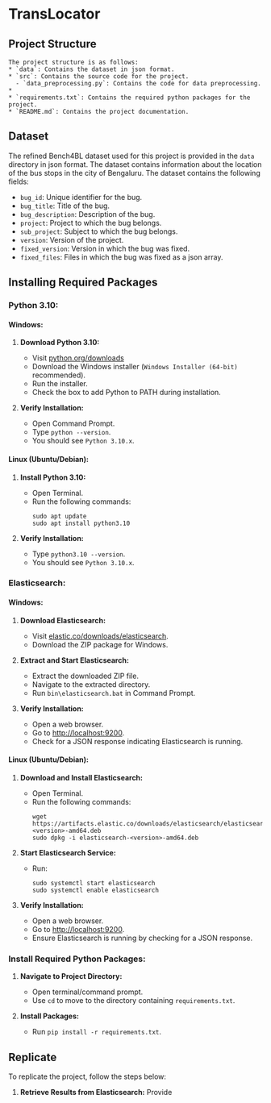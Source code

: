 # TransLocator

## Project Structure
    The project structure is as follows:
    * `data`: Contains the dataset in json format.
    * `src`: Contains the source code for the project.
      - `data_preprocessing.py`: Contains the code for data preprocessing.
    *
    * `requirements.txt`: Contains the required python packages for the project.
    * `README.md`: Contains the project documentation.

## Dataset
   The refined Bench4BL dataset used for this project is provided in the `data` directory in json format. The dataset contains information about the location of the bus stops in the city of Bengaluru. The dataset contains the following fields:
   - `bug_id`: Unique identifier for the bug.
   - `bug_title`: Title of the bug.
   - `bug_description`: Description of the bug.
   - `project`: Project to which the bug belongs.
   - `sub_project`: Subject to which the bug belongs.
   - `version`: Version of the project.
   - `fixed_version`: Version in which the bug was fixed.
   - `fixed_files`: Files in which the bug was fixed as a json array.


## Installing Required Packages


### Python 3.10:

#### Windows:

1. **Download Python 3.10:**  
   - Visit [python.org/downloads](https://www.python.org/downloads/)
   - Download the Windows installer (`Windows Installer (64-bit)` recommended).
   - Run the installer.
   - Check the box to add Python to PATH during installation.

2. **Verify Installation:**  
   - Open Command Prompt.
   - Type `python --version`.
   - You should see `Python 3.10.x`.

#### Linux (Ubuntu/Debian):

1. **Install Python 3.10:**  
   - Open Terminal.
   - Run the following commands:
     ```
     sudo apt update
     sudo apt install python3.10
     ```

2. **Verify Installation:**  
   - Type `python3.10 --version`.
   - You should see `Python 3.10.x`.

### Elasticsearch:

#### Windows:

1. **Download Elasticsearch:**
   - Visit [elastic.co/downloads/elasticsearch](https://www.elastic.co/downloads/elasticsearch).
   - Download the ZIP package for Windows.

2. **Extract and Start Elasticsearch:**  
   - Extract the downloaded ZIP file.
   - Navigate to the extracted directory.
   - Run `bin\elasticsearch.bat` in Command Prompt.

3. **Verify Installation:**  
   - Open a web browser.
   - Go to [http://localhost:9200](http://localhost:9200).
   - Check for a JSON response indicating Elasticsearch is running.

#### Linux (Ubuntu/Debian):

1. **Download and Install Elasticsearch:**  
   - Open Terminal.
   - Run the following commands:
     ```
     wget https://artifacts.elastic.co/downloads/elasticsearch/elasticsearch-<version>-amd64.deb
     sudo dpkg -i elasticsearch-<version>-amd64.deb
     ```

2. **Start Elasticsearch Service:**  
   - Run:
     ```
     sudo systemctl start elasticsearch
     sudo systemctl enable elasticsearch
     ```

3. **Verify Installation:**  
   - Open a web browser.
   - Go to [http://localhost:9200](http://localhost:9200).
   - Ensure Elasticsearch is running by checking for a JSON response.


### Install Required Python Packages:

1. **Navigate to Project Directory:**
   - Open terminal/command prompt.
   - Use `cd` to move to the directory containing `requirements.txt`.

2. **Install Packages:**
   - Run `pip install -r requirements.txt`.

## Replicate

To replicate the project, follow the steps below:

1. **Retrieve Results from Elasticsearch:**
Provide 
